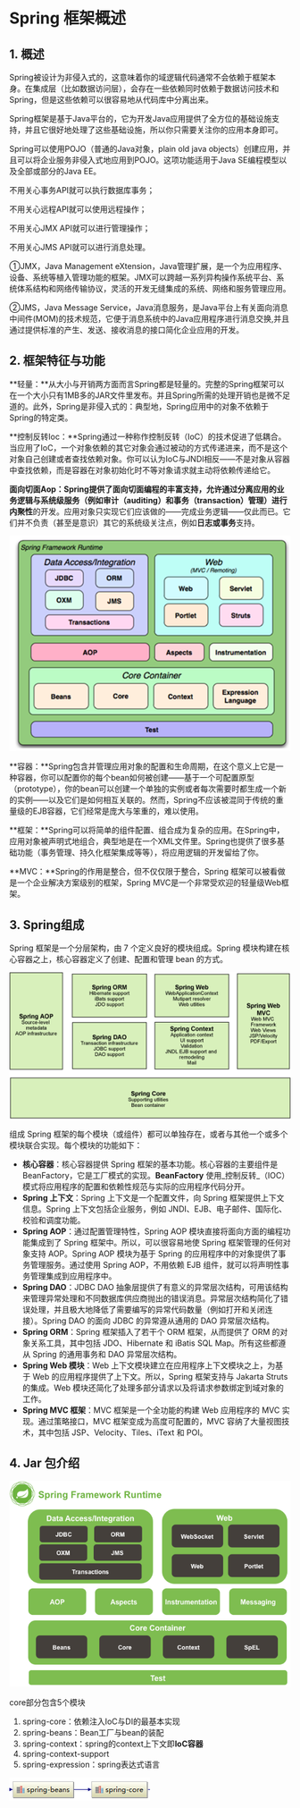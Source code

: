 # Spring 框架概述

## 1. 概述

Spring被设计为非侵入式的，这意味着你的域逻辑代码通常不会依赖于框架本身。在集成层（比如数据访问层），会存在一些依赖同时依赖于数据访问技术和Spring，但是这些依赖可以很容易地从代码库中分离出来。

Spring框架是基于Java平台的，它为开发Java应用提供了全方位的基础设施支持，并且它很好地处理了这些基础设施，所以你只需要关注你的应用本身即可。

Spring可以使用POJO（普通的Java对象，plain old java objects）创建应用，并且可以将企业服务非侵入式地应用到POJO。这项功能适用于Java SE编程模型以及全部或部分的Java EE。

不用关心事务API就可以执行数据库事务；

不用关心远程API就可以使用远程操作；

不用关心JMX API就可以进行管理操作；

不用关心JMS API就可以进行消息处理。

①JMX，Java Management eXtension，Java管理扩展，是一个为应用程序、设备、系统等植入管理功能的框架。JMX可以跨越一系列异构操作系统平台、系统体系结构和网络传输协议，灵活的开发无缝集成的系统、网络和服务管理应用。

②JMS，Java Message Service，Java消息服务，是Java平台上有关面向消息中间件\(MOM\)的技术规范，它便于消息系统中的Java应用程序进行消息交换,并且通过提供标准的产生、发送、接收消息的接口简化企业应用的开发。

## 2. 框架特征与功能

**轻量：**从大小与开销两方面而言Spring都是轻量的。完整的Spring框架可以在一个大小只有1MB多的JAR文件里发布。并且Spring所需的处理开销也是微不足道的。此外，Spring是非侵入式的：典型地，Spring应用中的对象不依赖于Spring的特定类。

**控制反转Ioc：**Spring通过一种称作控制反转（IoC）的技术促进了低耦合。当应用了IoC，一个对象依赖的其它对象会通过被动的方式传递进来，而不是这个对象自己创建或者查找依赖对象。你可以认为IoC与JNDI相反——不是对象从容器中查找依赖，而是容器在对象初始化时不等对象请求就主动将依赖传递给它。

**面向切面Aop：**Spring提供了面向切面编程的丰富支持，允许通过分离应用的业务逻辑与系统级服务（例如审计（auditing）和事务（transaction）管理）进行**内聚性**的开发。应用对象只实现它们应该做的——完成业务逻辑——仅此而已。它们并不负责（甚至是意识）其它的系统级关注点，例如**日志或事务**支持。

![Spring FrameWork](../.gitbook/assets/image%20%28155%29.png)

**容器：**Spring包含并管理应用对象的配置和生命周期，在这个意义上它是一种容器，你可以配置你的每个bean如何被创建——基于一个可配置原型（prototype），你的bean可以创建一个单独的实例或者每次需要时都生成一个新的实例——以及它们是如何相互关联的。然而，Spring不应该被混同于传统的重量级的EJB容器，它们经常是庞大与笨重的，难以使用。

**框架：**Spring可以将简单的组件配置、组合成为复杂的应用。在Spring中，应用对象被声明式地组合，典型地是在一个XML文件里。Spring也提供了很多基础功能（事务管理、持久化框架集成等等），将应用逻辑的开发留给了你。

**MVC：**Spring的作用是整合，但不仅仅限于整合，Spring 框架可以被看做是一个企业解决方案级别的框架，Spring MVC是一个非常受欢迎的轻量级Web框架。

## 3. Spring组成

Spring 框架是一个分层架构，由 7 个定义良好的模块组成。Spring 模块构建在核心容器之上，核心容器定义了创建、配置和管理 bean 的方式。

![Spring&#x7EC4;&#x6210;](../.gitbook/assets/image%20%28112%29.png)

组成 Spring 框架的每个模块（或组件）都可以单独存在，或者与其他一个或多个模块联合实现。每个模块的功能如下：

* **核心容器**：核心容器提供 Spring 框架的基本功能。核心容器的主要组件是 BeanFactory，它是工厂模式的实现。**BeanFactory** 使用_控制反转_（IOC） 模式将应用程序的配置和依赖性规范与实际的应用程序代码分开。
* **Spring 上下文**：Spring 上下文是一个配置文件，向 Spring 框架提供上下文信息。Spring 上下文包括企业服务，例如 JNDI、EJB、电子邮件、国际化、校验和调度功能。
* **Spring AOP**：通过配置管理特性，Spring AOP 模块直接将面向方面的编程功能集成到了 Spring 框架中。所以，可以很容易地使 Spring 框架管理的任何对象支持 AOP。Spring AOP 模块为基于 Spring 的应用程序中的对象提供了事务管理服务。通过使用 Spring AOP，不用依赖 EJB 组件，就可以将声明性事务管理集成到应用程序中。
* **Spring DAO**：JDBC DAO 抽象层提供了有意义的异常层次结构，可用该结构来管理异常处理和不同数据库供应商抛出的错误消息。异常层次结构简化了错误处理，并且极大地降低了需要编写的异常代码数量（例如打开和关闭连接）。Spring DAO 的面向 JDBC 的异常遵从通用的 DAO 异常层次结构。
* **Spring ORM**：Spring 框架插入了若干个 ORM 框架，从而提供了 ORM 的对象关系工具，其中包括 JDO、Hibernate 和 iBatis SQL Map。所有这些都遵从 Spring 的通用事务和 DAO 异常层次结构。
* **Spring Web 模块**：Web 上下文模块建立在应用程序上下文模块之上，为基于 Web 的应用程序提供了上下文。所以，Spring 框架支持与 Jakarta Struts 的集成。Web 模块还简化了处理多部分请求以及将请求参数绑定到域对象的工作。
* **Spring MVC 框架**：MVC 框架是一个全功能的构建 Web 应用程序的 MVC 实现。通过策略接口，MVC 框架变成为高度可配置的，MVC 容纳了大量视图技术，其中包括 JSP、Velocity、Tiles、iText 和 POI。

## 4. Jar 包介绍

![](../.gitbook/assets/image%20%2884%29.png)

 core部分包含5个模块

1. spring-core：依赖注入IoC与DI的最基本实现
2. spring-beans：Bean工厂与bean的装配
3. spring-context：spring的context上下文即**IoC容器**
4. spring-context-support 
5. spring-expression：spring表达式语言

![](../.gitbook/assets/image%20%28128%29.png)

